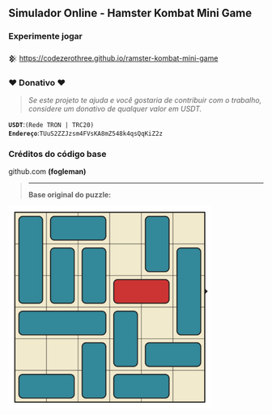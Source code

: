 ## Simulador Online - Hamster Kombat Mini Game
  
### Experimente jogar
𒆜 https://codezerothree.github.io/ramster-kombat-mini-game

### ♥ Donativo ♥

> <i>Se este projeto te ajuda e você gostaria de contribuir com o trabalho, considere um donativo de qualquer valor em USDT.</i>

<code><b>USDT</b></code>:<code>(Rede TRON | TRC20)</code>
<br><code><b>Endereço</b></code>:<code>TUuS2ZZJzsm4FVsKA8mZ548k4qsQqKiZ2z</code>

### Créditos do código base
github.com <b>(fogleman)<b/>
> <hr>
> Base original do puzzle:
[<img src="base.gif" width="400">](https://wsinc-git.github.io/ramster-kombat-mini-game/index.html)

